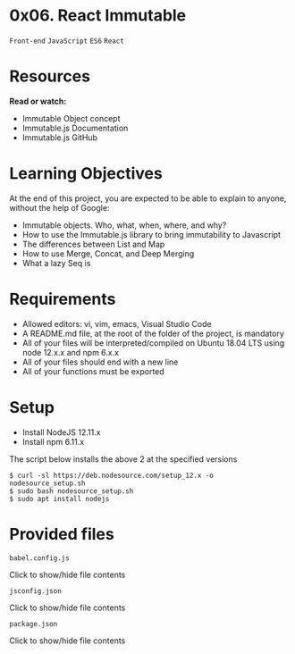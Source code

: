 # 0x06. React Immutable
```Front-end``` ```JavaScript``` ```ES6``` ```React```

# Resources
**Read or watch:**

- Immutable Object concept
- Immutable.js Documentation
- Immutable.js GitHub

# Learning Objectives

At the end of this project, you are expected to be able to explain to anyone, without the help of Google:

- Immutable objects. Who, what, when, where, and why?
- How to use the Immutable.js library to bring immutability to Javascript
- The differences between List and Map
- How to use Merge, Concat, and Deep Merging
- What a lazy Seq is

# Requirements

- Allowed editors: vi, vim, emacs, Visual Studio Code
- A README.md file, at the root of the folder of the project, is mandatory
- All of your files will be interpreted/compiled on Ubuntu 18.04 LTS using node 12.x.x and npm 6.x.x
- All of your files should end with a new line
- All of your functions must be exported

# Setup

- Install NodeJS 12.11.x
- Install npm 6.11.x

The script below installs the above 2 at the specified versions
```
$ curl -sl https://deb.nodesource.com/setup_12.x -o nodesource_setup.sh
$ sudo bash nodesource_setup.sh
$ sudo apt install nodejs
```

# Provided files

```
babel.config.js
```
Click to show/hide file contents

```
jsconfig.json
```
Click to show/hide file contents

```
package.json
```
Click to show/hide file contents

